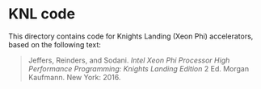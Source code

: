 # KNL code

This directory contains code for Knights Landing (Xeon Phi) accelerators, based on the following text:

> Jeffers, Reinders, and Sodani. *Intel Xeon Phi Processor High Performance Programming: Knights Landing Edition* 2 Ed. Morgan Kaufmann. New York: 2016.
